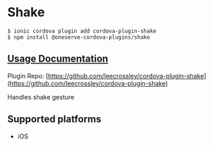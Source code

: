 # Shake

```text
$ ionic cordova plugin add cordova-plugin-shake
$ npm install @oneserve-cordova-plugins/shake
```

## [Usage Documentation](https://oneserve.gitbook.io/oneserve-cordova-plugins/plugins/shake/)

Plugin Repo: [https://github.com/leecrossley/cordova-plugin-shake](https://github.com/leecrossley/cordova-plugin-shake)

Handles shake gesture

## Supported platforms

* iOS


